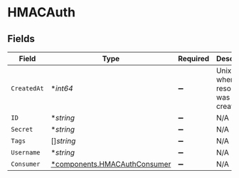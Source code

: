 # HMACAuth


## Fields

| Field                                                                       | Type                                                                        | Required                                                                    | Description                                                                 |
| --------------------------------------------------------------------------- | --------------------------------------------------------------------------- | --------------------------------------------------------------------------- | --------------------------------------------------------------------------- |
| `CreatedAt`                                                                 | **int64*                                                                    | :heavy_minus_sign:                                                          | Unix epoch when the resource was created.                                   |
| `ID`                                                                        | **string*                                                                   | :heavy_minus_sign:                                                          | N/A                                                                         |
| `Secret`                                                                    | **string*                                                                   | :heavy_minus_sign:                                                          | N/A                                                                         |
| `Tags`                                                                      | []*string*                                                                  | :heavy_minus_sign:                                                          | N/A                                                                         |
| `Username`                                                                  | **string*                                                                   | :heavy_minus_sign:                                                          | N/A                                                                         |
| `Consumer`                                                                  | [*components.HMACAuthConsumer](../../models/components/hmacauthconsumer.md) | :heavy_minus_sign:                                                          | N/A                                                                         |